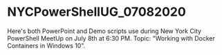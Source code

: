 # NYCPowerShellUG_07082020
Here's both PowerPoint and Demo scripts use during New York City PowerShell MeetUp on July 8th at 6:30 PM. Topic: "Working with Docker Containers in Windows 10".
